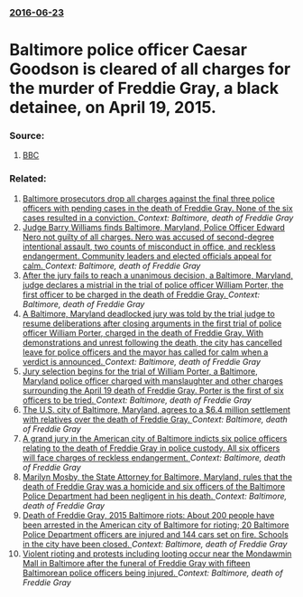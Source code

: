 ### [2016-06-23](/news/2016/06/23/index.md)

# Baltimore police officer Caesar Goodson is cleared of all charges for the murder of Freddie Gray, a black detainee, on April 19, 2015. 




### Source:

1. [BBC](http://www.bbc.com/news/world-us-canada-36610395)

### Related:

1. [Baltimore prosecutors drop all charges against the final three police officers with pending cases in the death of Freddie Gray. None of the six cases resulted in a conviction. ](/news/2016/07/27/baltimore-prosecutors-drop-all-charges-against-the-final-three-police-officers-with-pending-cases-in-the-death-of-freddie-gray-none-of-the.md) _Context: Baltimore, death of Freddie Gray_
2. [Judge Barry Williams finds Baltimore, Maryland, Police Officer Edward Nero not guilty of all charges. Nero  was accused of second-degree intentional assault, two counts of misconduct in office, and reckless endangerment. Community leaders and elected officials appeal for calm. ](/news/2016/05/23/judge-barry-williams-finds-baltimore-maryland-police-officer-edward-nero-not-guilty-of-all-charges-nero-was-accused-of-second-degree-int.md) _Context: Baltimore, death of Freddie Gray_
3. [After the jury fails to reach a unanimous decision, a Baltimore, Maryland, judge declares a mistrial in the trial of police officer William Porter, the first officer to be charged in the death of Freddie Gray.  ](/news/2015/12/16/after-the-jury-fails-to-reach-a-unanimous-decision-a-baltimore-maryland-judge-declares-a-mistrial-in-the-trial-of-police-officer-william.md) _Context: Baltimore, death of Freddie Gray_
4. [A Baltimore, Maryland deadlocked jury was told by the trial judge to resume deliberations after closing arguments in the first trial of police officer William Porter, charged in the death of Freddie Gray.  With demonstrations and unrest following the death, the city has cancelled leave for police officers and the mayor has called for calm when a verdict is announced. ](/news/2015/12/15/a-baltimore-maryland-deadlocked-jury-was-told-by-the-trial-judge-to-resume-deliberations-after-closing-arguments-in-the-first-trial-of-poli.md) _Context: Baltimore, death of Freddie Gray_
5. [Jury selection begins for the trial of William Porter, a Baltimore, Maryland police officer charged with manslaughter and other charges surrounding the April 19 death of Freddie Gray.  Porter is the first of six officers to be tried. ](/news/2015/11/30/jury-selection-begins-for-the-trial-of-william-porter-a-baltimore-maryland-police-officer-charged-with-manslaughter-and-other-charges-surr.md) _Context: Baltimore, death of Freddie Gray_
6. [The U.S. city of Baltimore, Maryland, agrees to a $6.4 million settlement with relatives over the death of Freddie Gray. ](/news/2015/09/8/the-u-s-city-of-baltimore-maryland-agrees-to-a-6-4-million-settlement-with-relatives-over-the-death-of-freddie-gray.md) _Context: Baltimore, death of Freddie Gray_
7. [A grand jury in the American city of Baltimore indicts six police officers relating to the death of Freddie Gray in police custody. All six officers will face charges of reckless endangerment. ](/news/2015/05/21/a-grand-jury-in-the-american-city-of-baltimore-indicts-six-police-officers-relating-to-the-death-of-freddie-gray-in-police-custody-all-six.md) _Context: Baltimore, death of Freddie Gray_
8. [Marilyn Mosby, the State Attorney for Baltimore, Maryland, rules that the death of Freddie Gray was a homicide and six officers of the Baltimore Police Department had been negligent in his death. ](/news/2015/05/1/marilyn-mosby-the-state-attorney-for-baltimore-maryland-rules-that-the-death-of-freddie-gray-was-a-homicide-and-six-officers-of-the-balti.md) _Context: Baltimore, death of Freddie Gray_
9. [Death of Freddie Gray, 2015 Baltimore riots: About 200 people have been arrested in the American city of Baltimore for rioting; 20 Baltimore Police Department officers are injured and 144 cars set on fire. Schools in the city have been closed. ](/news/2015/04/28/death-of-freddie-gray-2015-baltimore-riots-about-200-people-have-been-arrested-in-the-american-city-of-baltimore-for-rioting-20-baltimore.md) _Context: Baltimore, death of Freddie Gray_
10. [Violent rioting and protests including looting occur near the Mondawmin Mall in Baltimore after the funeral of Freddie Gray with fifteen Baltimorean police officers being injured. ](/news/2015/04/27/violent-rioting-and-protests-including-looting-occur-near-the-mondawmin-mall-in-baltimore-after-the-funeral-of-freddie-gray-with-fifteen-bal.md) _Context: Baltimore, death of Freddie Gray_
